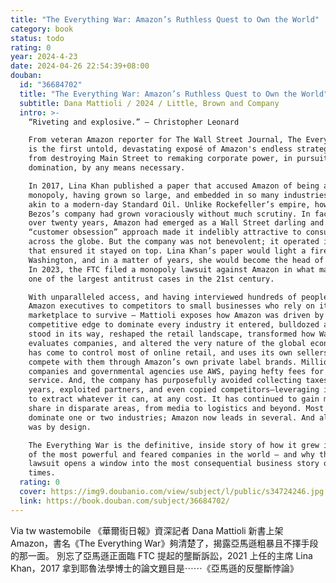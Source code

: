 ```yaml
---
title: "The Everything War: Amazon’s Ruthless Quest to Own the World"
category: book
status: todo
rating: 0
year: 2024-4-23
date: 2024-04-26 22:54:39+08:00
douban:
  id: "36684702"
  title: "The Everything War: Amazon’s Ruthless Quest to Own the World"
  subtitle: Dana Mattioli / 2024 / Little, Brown and Company
  intro: >-
    “Riveting and explosive.” – Christopher Leonard

    From veteran Amazon reporter for The Wall Street Journal, The Everything War
    is the first untold, devastating exposé of Amazon's endless strategic greed,
    from destroying Main Street to remaking corporate power, in pursuit of total
    domination, by any means necessary.

    In 2017, Lina Khan published a paper that accused Amazon of being a
    monopoly, having grown so large, and embedded in so many industries, it was
    akin to a modern-day Standard Oil. Unlike Rockefeller’s empire, however,
    Bezos’s company had grown voraciously without much scrutiny. In fact, for
    over twenty years, Amazon had emerged as a Wall Street darling and its
    “customer obsession” approach made it indelibly attractive to consumers
    across the globe. But the company was not benevolent; it operated in ways
    that ensured it stayed on top. Lina Khan’s paper would light a fire in
    Washington, and in a matter of years, she would become the head of the FTC.
    In 2023, the FTC filed a monopoly lawsuit against Amazon in what may become
    one of the largest antitrust cases in the 21st century.

    With unparalleled access, and having interviewed hundreds of people – from
    Amazon executives to competitors to small businesses who rely on its
    marketplace to survive – Mattioli exposes how Amazon was driven by a
    competitive edge to dominate every industry it entered, bulldozed all who
    stood in its way, reshaped the retail landscape, transformed how Wall Street
    evaluates companies, and altered the very nature of the global economy. It
    has come to control most of online retail, and uses its own sellers’ data to
    compete with them through Amazon’s own private label brands. Millions of
    companies and governmental agencies use AWS, paying hefty fees for the
    service. And, the company has purposefully avoided collecting taxes for
    years, exploited partners, and even copied competitors—leveraging its power
    to extract whatever it can, at any cost. It has continued to gain market
    share in disparate areas, from media to logistics and beyond. Most companies
    dominate one or two industries; Amazon now leads in several. And all of this
    was by design.

    The Everything War is the definitive, inside story of how it grew into one
    of the most powerful and feared companies in the world – and why this
    lawsuit opens a window into the most consequential business story of our
    times.
  rating: 0
  cover: https://img9.doubanio.com/view/subject/l/public/s34724246.jpg
  link: https://book.douban.com/subject/36684702/
---
```


Via tw wastemobile 《華爾街日報》資深記者 Dana Mattioli 新書上架 Amazon，書名《The Everything War》夠清楚了，揭露亞馬遜粗暴且不擇手段的那一面。
別忘了亞馬遜正面臨 FTC 提起的壟斷訴訟，2021 上任的主席 Lina Khan，2017 拿到耶魯法學博士的論文題目是⋯⋯《亞馬遜的反壟斷悖論》
